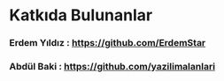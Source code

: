 # Katkıda Bulunanlar

### Erdem Yıldız : https://github.com/ErdemStar

### Abdül Baki : https://github.com/yazilimalanlari

